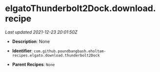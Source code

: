# elgatoThunderbolt2Dock.download.recipe

_Last updated 2021-12-23 20:01:50Z_

- **Description**: None

- **Identifier**: `com.github.poundbangbash.eholtam-recipes.elgato.download.thunderbolt2Dock`

- **Parent Recipes**: `None`
